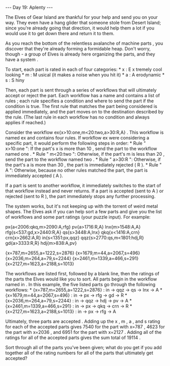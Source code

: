 --- Day 19: Aplenty ---

   The Elves of Gear Island are thankful for your help and send you on
   your way. They even have a hang glider that someone stole from Desert
   Island; since you're already going that direction, it would help them a
   lot if you would use it to get down there and return it to them.

   As you reach the bottom of the relentless avalanche of machine parts ,
   you discover that they're already forming a formidable heap. Don't
   worry, though - a group of Elves is already here organizing the parts,
   and they have a system .

   To start, each part is rated in each of four categories:
     * x : E x tremely cool looking
     * m : M usical (it makes a noise when you hit it)
     * a : A erodynamic
     * s : S hiny

   Then, each part is sent through a series of workflows that will
   ultimately accept or reject the part. Each workflow has a name and
   contains a list of rules ; each rule specifies a condition and where to
   send the part if the condition is true. The first rule that matches the
   part being considered is applied immediately, and the part moves on to
   the destination described by the rule. (The last rule in each workflow
   has no condition and always applies if reached.)

   Consider the workflow ex{x>10:one,m<20:two,a>30:R,A} . This workflow is
   named ex and contains four rules. If workflow ex were considering a
   specific part, it would perform the following steps in order:
     * Rule " x>10:one ": If the part's x is more than 10 , send the part
       to the workflow named one .
     * Rule " m<20:two ": Otherwise, if the part's m is less than 20 ,
       send the part to the workflow named two .
     * Rule " a>30:R ": Otherwise, if the part's a is more than 30 , the
       part is immediately rejected ( R ).
     * Rule " A ": Otherwise, because no other rules matched the part, the
       part is immediately accepted ( A ).

   If a part is sent to another workflow, it immediately switches to the
   start of that workflow instead and never returns. If a part is accepted
   (sent to A ) or rejected (sent to R ), the part immediately stops any
   further processing.

   The system works, but it's not keeping up with the torrent of weird
   metal shapes. The Elves ask if you can help sort a few parts and give
   you the list of workflows and some part ratings (your puzzle input).
   For example:

   px{a<2006:qkq,m>2090:A,rfg}
pv{a>1716:R,A}
lnx{m>1548:A,A}
rfg{s<537:gd,x>2440:R,A}
qs{s>3448:A,lnx}
qkq{x<1416:A,crn}
crn{x>2662:A,R}
in{s<1351:px,qqz}
qqz{s>2770:qs,m<1801:hdj,R}
gd{a>3333:R,R}
hdj{m>838:A,pv}

{x=787,m=2655,a=1222,s=2876}
{x=1679,m=44,a=2067,s=496}
{x=2036,m=264,a=79,s=2244}
{x=2461,m=1339,a=466,s=291}
{x=2127,m=1623,a=2188,s=1013}


   The workflows are listed first, followed by a blank line, then the
   ratings of the parts the Elves would like you to sort. All parts begin
   in the workflow named in . In this example, the five listed parts go
   through the following workflows:
     * {x=787,m=2655,a=1222,s=2876} : in -> qqz -> qs -> lnx -> A
     * {x=1679,m=44,a=2067,s=496} : in -> px -> rfg -> gd -> R
     * {x=2036,m=264,a=79,s=2244} : in -> qqz -> hdj -> pv -> A
     * {x=2461,m=1339,a=466,s=291} : in -> px -> qkq -> crn -> R
     * {x=2127,m=1623,a=2188,s=1013} : in -> px -> rfg -> A

   Ultimately, three parts are accepted . Adding up the x , m , a , and s
   rating for each of the accepted parts gives 7540 for the part with
   x=787 , 4623 for the part with x=2036 , and 6951 for the part with
   x=2127 . Adding all of the ratings for all of the accepted parts gives
   the sum total of 19114 .

   Sort through all of the parts you've been given; what do you get if you
   add together all of the rating numbers for all of the parts that
   ultimately get accepted?
